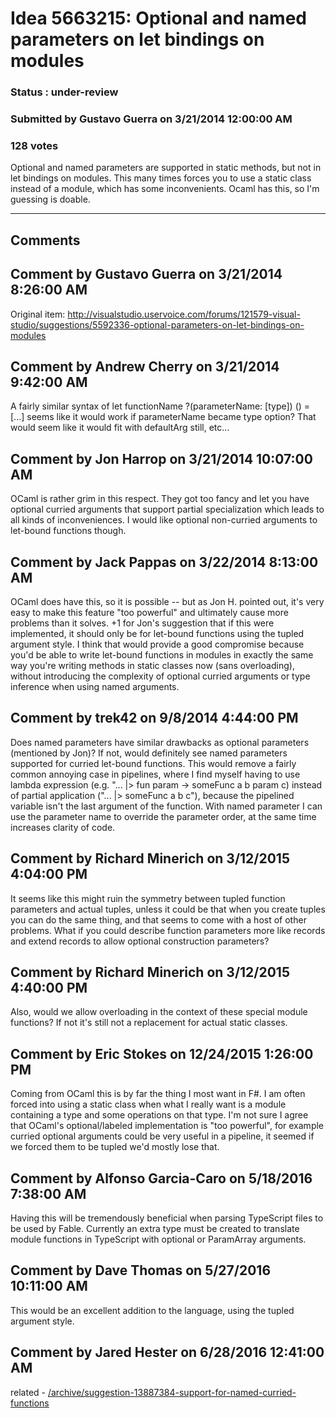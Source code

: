 # Idea 5663215: Optional and named parameters on let bindings on modules #

### Status : under-review

### Submitted by Gustavo Guerra on 3/21/2014 12:00:00 AM

### 128 votes

Optional and named parameters are supported in static methods, but not in let bindings on modules. This many times forces you to use a static class instead of a module, which has some inconvenients. Ocaml has this, so I'm guessing is doable.


------------------------
## Comments


## Comment by Gustavo Guerra on 3/21/2014 8:26:00 AM
Original item: http://visualstudio.uservoice.com/forums/121579-visual-studio/suggestions/5592336-optional-parameters-on-let-bindings-on-modules


## Comment by Andrew Cherry on 3/21/2014 9:42:00 AM
A fairly similar syntax of let functionName ?(parameterName: [type]) () = [...] seems like it would work if parameterName became type option? That would seem like it would fit with defaultArg still, etc...


## Comment by Jon Harrop on 3/21/2014 10:07:00 AM
OCaml is rather grim in this respect. They got too fancy and let you have optional curried arguments that support partial specialization which leads to all kinds of inconveniences.
I would like optional non-curried arguments to let-bound functions though.


## Comment by Jack Pappas on 3/22/2014 8:13:00 AM
OCaml does have this, so it is possible -- but as Jon H. pointed out, it's very easy to make this feature "too powerful" and ultimately cause more problems than it solves.
+1 for Jon's suggestion that if this were implemented, it should only be for let-bound functions using the tupled argument style. I think that would provide a good compromise because you'd be able to write let-bound functions in modules in exactly the same way you're writing methods in static classes now (sans overloading), without introducing the complexity of optional curried arguments or type inference when using named arguments.


## Comment by trek42 on 9/8/2014 4:44:00 PM
Does named parameters have similar drawbacks as optional parameters (mentioned by Jon)? If not, would definitely see named parameters supported for curried let-bound functions.
This would remove a fairly common annoying case in pipelines, where I find myself having to use lambda expression (e.g. "... |> fun param -> someFunc a b param c) instead of partial application ("... |> someFunc a b c"), because the pipelined variable isn't the last argument of the function. With named parameter I can use the parameter name to override the parameter order, at the same time increases clarity of code.


## Comment by Richard Minerich on 3/12/2015 4:04:00 PM
It seems like this might ruin the symmetry between tupled function parameters and actual tuples, unless it could be that when you create tuples you can do the same thing, and that seems to come with a host of other problems. What if you could describe function parameters more like records and extend records to allow optional construction parameters?


## Comment by Richard Minerich on 3/12/2015 4:40:00 PM
Also, would we allow overloading in the context of these special module functions? If not it's still not a replacement for actual static classes.


## Comment by Eric Stokes on 12/24/2015 1:26:00 PM
Coming from OCaml this is by far the thing I most want in F#. I am often forced into using a static class when what I really want is a module containing a type and some operations on that type. I'm not sure I agree that OCaml's optional/labeled implementation is "too powerful", for example curried optional arguments could be very useful in a pipeline, it seemed if we forced them to be tupled we'd mostly lose that.


## Comment by Alfonso Garcia-Caro on 5/18/2016 7:38:00 AM
Having this will be tremendously beneficial when parsing TypeScript files to be used by Fable. Currently an extra type must be created to translate module functions in TypeScript with optional or ParamArray arguments.


## Comment by Dave Thomas on 5/27/2016 10:11:00 AM
This would be an excellent addition to the language, using the tupled argument style.


## Comment by Jared Hester on 6/28/2016 12:41:00 AM
related - [/archive/suggestion-13887384-support-for-named-curried-functions](/archive/suggestion-13887384-support-for-named-curried-functions.md)

